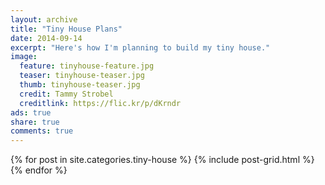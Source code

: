 ```yaml
---
layout: archive
title: "Tiny House Plans"
date: 2014-09-14
excerpt: "Here's how I'm planning to build my tiny house."
image:
  feature: tinyhouse-feature.jpg
  teaser: tinyhouse-teaser.jpg
  thumb: tinyhouse-teaser.jpg
  credit: Tammy Strobel
  creditlink: https://flic.kr/p/dKrndr
ads: true
share: true
comments: true
---
```


<div class="tiles">
{% for post in site.categories.tiny-house %}
  {% include post-grid.html %}
{% endfor %}
</div><!-- /.tiles -->
